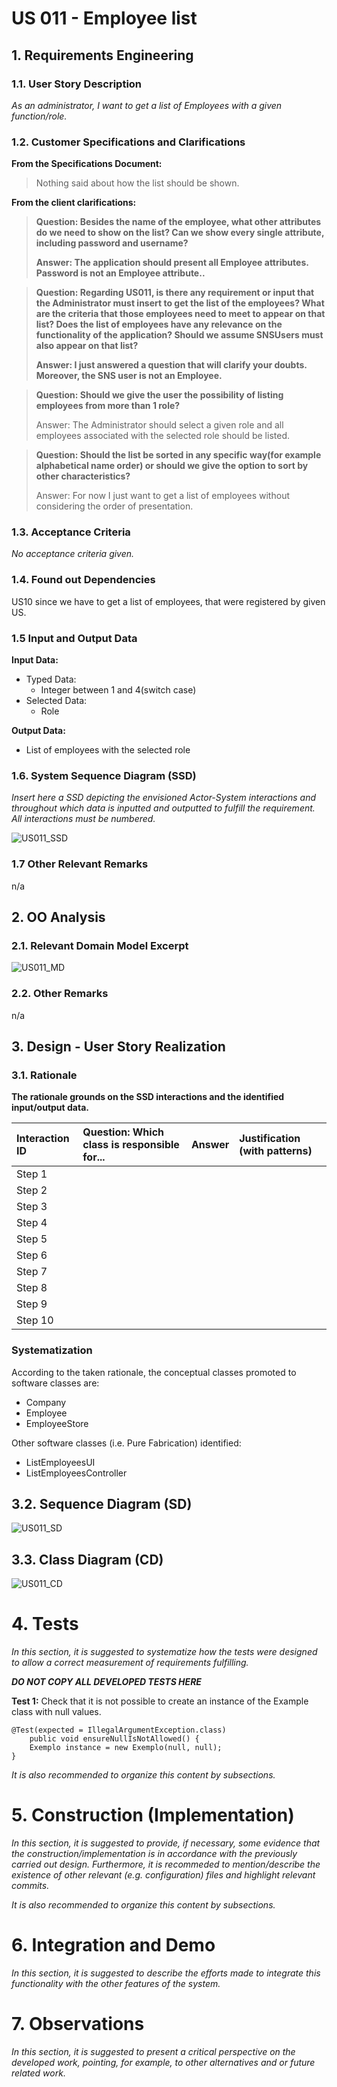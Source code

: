 # US 011 - Employee list

## 1. Requirements Engineering

### 1.1. User Story Description

*As an administrator, I want to get a list of Employees with a given function/role.*

### 1.2. Customer Specifications and Clarifications 

**From the Specifications Document:**

>Nothing said about how the list should be shown.


**From the client clarifications:**


> **Question: Besides the name of the employee, what other attributes do we need to show on the list? Can we show every single attribute, including password and username?**
>
> **Answer: The application should present all Employee attributes.
Password is not an Employee attribute..**

> **Question: Regarding US011, is there any requirement or input that the Administrator must insert to get the list of the employees? What are the criteria that those employees need to meet to appear on that list? Does the list of employees have any relevance on the functionality of the application? Should we assume SNSUsers must also appear on that list?**
>
> **Answer: I just answered a question that will clarify your doubts. Moreover, the SNS user is not an Employee.**

> **Question: Should we give the user the possibility of listing employees from more than 1 role?**
>
> Answer: The Administrator should select a given role and all employees associated with the selected role should be listed.

> **Question: Should the list be sorted in any specific way(for example alphabetical name order) or should we give the option to sort by other characteristics?**
> 
> Answer: For now I just want to get a list of employees without considering the order of presentation.
### 1.3. Acceptance Criteria

*No acceptance criteria given.*

### 1.4. Found out Dependencies

US10 since we have to get a list of employees, that were registered by given US.

### 1.5 Input and Output Data

**Input Data:**
* Typed Data: 
  * Integer between 1 and 4(switch case)
* Selected Data:
   *  Role
    

**Output Data:**
* List of employees with the selected role


### 1.6. System Sequence Diagram (SSD)

*Insert here a SSD depicting the envisioned Actor-System interactions and throughout which data is inputted and outputted to fulfill the requirement. All interactions must be numbered.*

![US011_SSD](US011_SSD.svg)


### 1.7 Other Relevant Remarks

n/a

## 2. OO Analysis

### 2.1. Relevant Domain Model Excerpt 

![US011_MD](US011_MD.svg)

### 2.2. Other Remarks

n/a


## 3. Design - User Story Realization 

### 3.1. Rationale

**The rationale grounds on the SSD interactions and the identified input/output data.**

| Interaction ID | Question: Which class is responsible for... | Answer | Justification (with patterns) |
|:---------------|:--------------------------------------------|:-------|:------------------------------|
| Step 1  		     | 							                                     |        |                               |
| Step 2  		     | 							                                     |        |                               |
| Step 3  		     | 							                                     |        |                               |
| Step 4  		     | 							                                     |        |                               |
| Step 5  		     | 							                                     |        |                               |
| Step 6  		     | 							                                     |        |                               |              
| Step 7  		     | 							                                     |        |                               |
| Step 8  		     | 							                                     |        |                               |
| Step 9  		     | 							                                     |        |                               |
| Step 10  		    | 							                                     |        |                               |  


### Systematization ##

According to the taken rationale, the conceptual classes promoted to software classes are: 

 * Company
 * Employee
 * EmployeeStore

Other software classes (i.e. Pure Fabrication) identified: 
 * ListEmployeesUI  
 * ListEmployeesController

## 3.2. Sequence Diagram (SD)


![US011_SD](US011_SD.svg)

## 3.3. Class Diagram (CD)


![US011_CD](US011_CD.svg)

# 4. Tests 
*In this section, it is suggested to systematize how the tests were designed to allow a correct measurement of requirements fulfilling.* 

**_DO NOT COPY ALL DEVELOPED TESTS HERE_**

**Test 1:** Check that it is not possible to create an instance of the Example class with null values. 

	@Test(expected = IllegalArgumentException.class)
		public void ensureNullIsNotAllowed() {
		Exemplo instance = new Exemplo(null, null);
	}

*It is also recommended to organize this content by subsections.* 

# 5. Construction (Implementation)

*In this section, it is suggested to provide, if necessary, some evidence that the construction/implementation is in accordance with the previously carried out design. Furthermore, it is recommeded to mention/describe the existence of other relevant (e.g. configuration) files and highlight relevant commits.*

*It is also recommended to organize this content by subsections.* 

# 6. Integration and Demo 

*In this section, it is suggested to describe the efforts made to integrate this functionality with the other features of the system.*


# 7. Observations

*In this section, it is suggested to present a critical perspective on the developed work, pointing, for example, to other alternatives and or future related work.*





